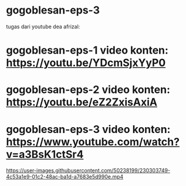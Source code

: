 # gogoblesan-eps-3
tugas dari youtube dea afrizal:

# gogoblesan-eps-1 video konten: https://youtu.be/YDcmSjxYyP0 
# gogoblesan-eps-2 video konten: https://youtu.be/eZ2ZxisAxiA
# gogoblesan-eps-3 video konten: https://www.youtube.com/watch?v=a3BsK1ctSr4



https://user-images.githubusercontent.com/50238199/230303749-4c53a1e9-01c2-48ac-ba1d-a7683e5d990e.mp4

